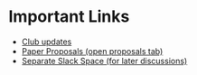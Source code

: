 # Important Links

- [Club updates](https://github.com/papersdclub/theclub)
- [Paper Proposals (open proposals tab)](https://docs.google.com/spreadsheets/d/1w5gMKcwRyFKW_3JVB6kEZ6uVT_fHtrrDHxCy5kU0MV8/edit#gid=1091439268)
- [Separate Slack Space (for later discussions)](https://join.slack.com/t/papersdiscussionclub/shared_invite/enQtNjU4MzI4NDA4MzU2LTFjOGZhN2E4ZmI4MTcwYzVmYjI3NjZjNzY3YjE0ODA5ODdlMjI0ZmM5MTY2MTQyMjY4NTMyNTM1ODc5ODU1ZmY)
